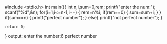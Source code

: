 #include <stdio.h>
int main(){
   int n,i,sum=0,rem;
   printf("enter the num:");
   scanf("%d",&n);
   for(i=1;i<=n-1;i++)
   {
     rem=n%i;
     if(rem==0)
     {
         sum=sum+i;
     }
   }
     if(sum==n)
     {
         printf("perfect number");
     }
     else{
     printf("not perfect number");
     }
   
    return 0;
    
   
    
}
output:
enter the number:6
perfect number
